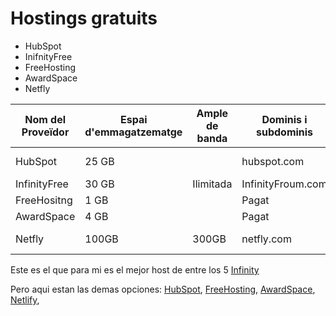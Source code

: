 # Hostings gratuits

- HubSpot
- InifnityFree
- FreeHosting
- AwardSpace
- Netfly



| Nom del Proveïdor|Espai d'emmagatzematge|Ample de banda|Dominis i subdominis|Certificat SSL|Publicitat|Altres característiques|
|------------------|----------------------|--------------|--------------------|--------------|----------|-----------------------|
|    HubSpot       |        25          GB  |              |      hubspot.com   |     Si       |   Si     | Eines de Màrqueting   |
|   InfinityFree   |    30            GB    | Ilimitada    |  InfinityFroum.com |      Si      |      Si  |       Eines de vendes |
|      FreeHositng |        1       GB      |              |   Pagat            |       Pagat  |   Si     |      Formacions       |
|       AwardSpace |           4  GB        |              |     Pagat          |     Pagat    |  Si      |  Res                  |
|         Netfly   |         100GB             |      300GB   |       netfly.com             |     Si       |     Si   | Eines de Marqueting   |


Este es el que para mi es el mejor host de entre los 5 [Infinity](https://github.com/Ruben1305/Free-Hosting/blob/main/InfinityFree.md)

Pero aqui estan las demas opciones: [HubSpot](https://github.com/Ruben1305/Free-Hosting/blob/main/Hubspot.md), [FreeHosting](https://github.com/Ruben1305/Free-Hosting/blob/main/FreeHosting.md), [AwardSpace](https://github.com/Ruben1305/Free-Hosting/blob/main/AwardSapce.md), [Netlify](https://github.com/Ruben1305/Free-Hosting/blob/main/Netlify.md),




